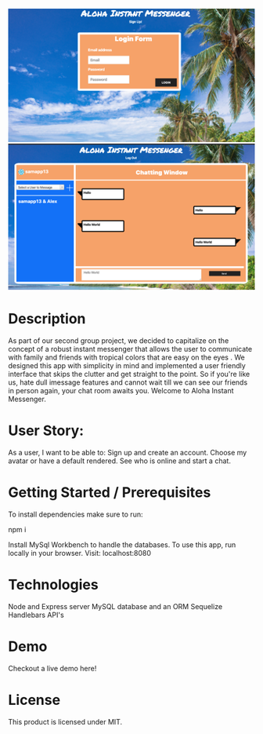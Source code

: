 ![Screenshot](screen3.png)
![Screenshot](screen1.png)

# Description
As part of our second group project, we decided to capitalize on the concept of a robust instant messenger that allows the user to communicate with family and friends with tropical colors that are easy on the eyes . We designed this app with simplicity in mind and implemented a user friendly interface that skips the clutter and get straight to the point. So if you're like us, hate dull imessage features and cannot wait till we can see our friends in person again, your chat room awaits you. Welcome to Aloha Instant Messenger.

# User Story:
As a user, I want to be able to:
Sign up and create an account.
Choose my avatar or have a default rendered.
See who is online and start a chat.


# Getting Started / Prerequisites
To install dependencies make sure to run:

npm i

Install MySql Workbench to handle the databases.
To use this app, run locally in your browser. Visit: localhost:8080



#  Technologies
Node and Express server
MySQL database and an ORM 
Sequelize
Handlebars
API's


# Demo
Checkout a live demo here!


# License
This product is licensed under MIT.